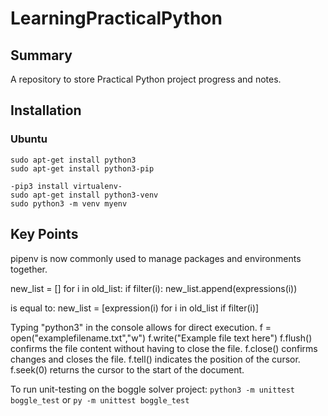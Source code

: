 # LearningPracticalPython
## Summary
A repository to store Practical Python project progress and notes.

## Installation
### Ubuntu
```
sudo apt-get install python3  
sudo apt-get install python3-pip  

-pip3 install virtualenv- 
sudo apt-get install python3-venv
sudo python3 -m venv myenv
```
## Key Points

pipenv is now commonly used to manage packages and environments together.

new_list = []
for i in old_list:
    if filter(i):
        new_list.append(expressions(i))

is equal to:
new_list = [expression(i) for i in old_list if filter(i)]

Typing "python3" in the console allows for direct execution.
f = open("examplefilename.txt","w")
f.write("Example file text here")
f.flush()  confirms the file content without having to close the file.
f.close() confirms changes and closes the file.
f.tell() indicates the position of the cursor.
f.seek(0) returns the cursor to the start of the document.

To run unit-testing on the boggle solver project:
```python3 -m unittest boggle_test```
or
```py -m unittest boggle_test```